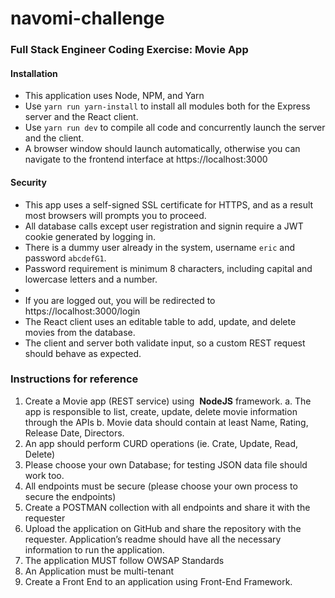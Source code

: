 # navomi-challenge

### Full Stack Engineer Coding Exercise: Movie App

#### Installation
* This application uses Node, NPM, and Yarn
* Use `yarn run yarn-install` to install all modules both for the Express server and the React client.
* Use `yarn run dev` to compile all code and concurrently launch the server and the client.
* A browser window should launch automatically, otherwise you can navigate to the frontend interface at https://localhost:3000
#### Security
* This app uses a self-signed SSL certificate for HTTPS, and as a result most browsers will prompts you to proceed.
* All database calls except user registration and signin require a JWT cookie generated by logging in.
* There is a dummy user already in the system, username `eric` and password `abcdefG1`.
* Password requirement is minimum 8 characters, including capital and lowercase letters and a number.
* 
* If you are logged out, you will be redirected to https://localhost:3000/login
* The React client uses an editable table to add, update, and delete movies from the database.
* The client and server both validate input, so a custom REST request should behave as expected.


### Instructions for reference

1. Create a Movie app (REST service) using ​ **NodeJS** ​ framework.
    a. The app is responsible to list, create, update, delete movie information through the APIs
    b. Movie data should contain at least Name, Rating, Release Date, Directors.
2. An app should perform CURD operations (ie. Crate, Update, Read, Delete)
3. Please choose your own Database; for testing JSON data file should work too.
4. All endpoints must be secure (please choose your own process to secure the endpoints)
5. Create a POSTMAN collection with all endpoints and share it with the requester
6. Upload the application on GitHub and share the repository with the requester. Application’s readme
    should have all the necessary information to run the application.
7. The application MUST follow OWSAP Standards
8. An Application must be multi-tenant
9. Create a Front End to an application using Front-End Framework.